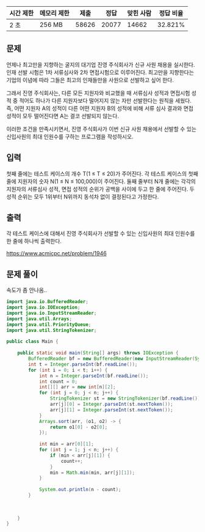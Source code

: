 |시간 제한|메모리 제한|제출|정답|맞힌 사람|정답 비율|
|---|---|---|---|---|---|
|2 초|256 MB|58626|20077|14662|32.821%|

## 문제

언제나 최고만을 지향하는 굴지의 대기업 진영 주식회사가 신규 사원 채용을 실시한다. 인재 선발 시험은 1차 서류심사와 2차 면접시험으로 이루어진다. 최고만을 지향한다는 기업의 이념에 따라 그들은 최고의 인재들만을 사원으로 선발하고 싶어 한다.

그래서 진영 주식회사는, 다른 모든 지원자와 비교했을 때 서류심사 성적과 면접시험 성적 중 적어도 하나가 다른 지원자보다 떨어지지 않는 자만 선발한다는 원칙을 세웠다. 즉, 어떤 지원자 A의 성적이 다른 어떤 지원자 B의 성적에 비해 서류 심사 결과와 면접 성적이 모두 떨어진다면 A는 결코 선발되지 않는다.

이러한 조건을 만족시키면서, 진영 주식회사가 이번 신규 사원 채용에서 선발할 수 있는 신입사원의 최대 인원수를 구하는 프로그램을 작성하시오.

## 입력

첫째 줄에는 테스트 케이스의 개수 T(1 ≤ T ≤ 20)가 주어진다. 각 테스트 케이스의 첫째 줄에 지원자의 숫자 N(1 ≤ N ≤ 100,000)이 주어진다. 둘째 줄부터 N개 줄에는 각각의 지원자의 서류심사 성적, 면접 성적의 순위가 공백을 사이에 두고 한 줄에 주어진다. 두 성적 순위는 모두 1위부터 N위까지 동석차 없이 결정된다고 가정한다.

## 출력

각 테스트 케이스에 대해서 진영 주식회사가 선발할 수 있는 신입사원의 최대 인원수를 한 줄에 하나씩 출력한다.

https://www.acmicpc.net/problem/1946

## 문제 풀이

속도가 좀 안나옴..

```java
import java.io.BufferedReader;  
import java.io.IOException;  
import java.io.InputStreamReader;  
import java.util.Arrays;  
import java.util.PriorityQueue;  
import java.util.StringTokenizer;  
  
public class Main {  
  
    public static void main(String[] args) throws IOException {  
        BufferedReader bf = new BufferedReader(new InputStreamReader(System.in));  
        int t = Integer.parseInt(bf.readLine());  
        for (int i = 0; i < t; i++) {  
            int n = Integer.parseInt(bf.readLine());  
            int count = 0;  
            int[][] arr = new int[n][2];  
            for (int j = 0; j < n; j++) {  
                StringTokenizer st = new StringTokenizer(bf.readLine());  
                arr[j][0] = Integer.parseInt(st.nextToken());  
                arr[j][1] = Integer.parseInt(st.nextToken());  
            }  
            Arrays.sort(arr, (o1, o2) -> {  
                return o1[0] - o2[0];  
            });  
  
            int min = arr[0][1];  
            for (int j = 1; j < n; j++) {  
                if (min < arr[j][1]) {  
                    count++;  
                }  
                min = Math.min(min, arr[j][1]);  
            }  
  
            System.out.println(n - count);  
        }  
  
  
  
    }  
}  

```